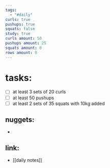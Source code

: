 ```yaml
---
tags:
  - "#daily"
curls: true
pushups: true
squats: false
study: true
curls amount: 50
pushups amount: 25
squats amount: 0
rows amount: 0
---
```

# tasks:
- [ ] at least 3 sets of 20 curls 
- [ ] at least 50 pushups
- [ ] at least 2 sets of 35 squats with 10kg added
## nuggets:
- 
## link: 
- [[daily notes]] 